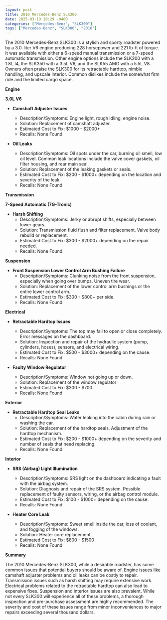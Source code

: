 ```yaml
---
layout: post
title: 2010 Mercedes-Benz SLK300
date: 2025-03-19 10:29 -0400
categories: ["Mercedes-Benz", "SLK300"]
tags: ["Mercedes-Benz", "SLK300", "2010"]
---
```

The 2010 Mercedes-Benz SLK300 is a stylish and sporty roadster powered by a 3.0-liter V6 engine producing 228 horsepower and 221 lb-ft of torque. It was available with either a 6-speed manual transmission or a 7-speed automatic transmission. Other engine options include the SLK200 with a 1.8L I4, the SLK350 with a 3.5L V6, and the SLK55 AMG with a 5.5L V8. Owners often praise the SLK300 for its retractable hardtop, nimble handling, and upscale interior. Common dislikes include the somewhat firm ride and the limited cargo space.

**Engine**

**3.0L V6**

*   **Camshaft Adjuster Issues**
    *   Description/Symptoms: Engine light, rough idling, engine noise.
    *   Solution: Replacement of camshaft adjuster.
    *   Estimated Cost to Fix: $1000 - $2000+
    *   Recalls: None Found

*   **Oil Leaks**
    *   Description/Symptoms: Oil spots under the car, burning oil smell, low oil level. Common leak locations include the valve cover gaskets, oil filter housing, and rear main seal.
    *   Solution: Replacement of the leaking gaskets or seals.
    *   Estimated Cost to Fix: $200 - $1000+ depending on the location and severity of the leak.
    *   Recalls: None Found

**Transmission**

**7-Speed Automatic (7G-Tronic)**

*   **Harsh Shifting**
    *   Description/Symptoms: Jerky or abrupt shifts, especially between lower gears.
    *   Solution: Transmission fluid flush and filter replacement. Valve body rebuild or replacement.
    *   Estimated Cost to Fix: $300 - $2000+ depending on the repair needed.
    *   Recalls: None Found

**Suspension**

*   **Front Suspension Lower Control Arm Bushing Failure**
    *   Description/Symptoms: Clunking noise from the front suspension, especially when going over bumps. Uneven tire wear.
    *   Solution: Replacement of the lower control arm bushings or the entire lower control arm.
    *   Estimated Cost to Fix: $300 - $800+ per side.
    *   Recalls: None Found

**Electrical**

*   **Retractable Hardtop Issues**
    *   Description/Symptoms: The top may fail to open or close completely. Error messages on the dashboard.
    *   Solution: Inspection and repair of the hydraulic system (pump, cylinders, hoses), sensors, and electrical wiring.
    *   Estimated Cost to Fix: $500 - $3000+ depending on the cause.
    *   Recalls: None Found

*   **Faulty Window Regulator**
    *   Description/Symptoms: Window not going up or down.
    *   Solution: Replacement of the window regulator
    *   Estimated Cost to Fix: $300 - $700
    *   Recalls: None Found

**Exterior**

*   **Retractable Hardtop Seal Leaks**
    *   Description/Symptoms: Water leaking into the cabin during rain or washing the car.
    *   Solution: Replacement of the hardtop seals. Adjustment of the hardtop mechanism.
    *   Estimated Cost to Fix: $200 - $1000+ depending on the severity and number of seals that need replacing.
    *   Recalls: None Found

**Interior**

*   **SRS (Airbag) Light Illumination**
    *   Description/Symptoms: SRS light on the dashboard indicating a fault with the airbag system.
    *   Solution: Diagnosis and repair of the SRS system. Possible replacement of faulty sensors, wiring, or the airbag control module.
    *   Estimated Cost to Fix: $100 - $1000+ depending on the cause.
    *   Recalls: None Found

*   **Heater Core Leak**
    *   Description/Symptoms: Sweet smell inside the car, loss of coolant, and fogging of the windows.
    *   Solution: Heater core replacement.
    *   Estimated Cost to Fix: $800 - $1500
    *   Recalls: None Found

**Summary**

The 2010 Mercedes-Benz SLK300, while a desirable roadster, has some common issues that potential buyers should be aware of. Engine issues like camshaft adjuster problems and oil leaks can be costly to repair. Transmission issues such as harsh shifting may require extensive work. Electrical problems related to the retractable hardtop can also lead to expensive fixes. Suspension and interior issues are also prevalent. While not every SLK300 will experience all of these problems, a thorough inspection and pre-purchase assessment are highly recommended. The severity and cost of these issues range from minor inconveniences to major repairs exceeding several thousand dollars.

